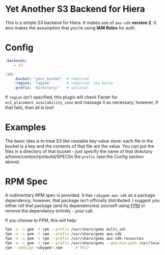# Yet Another S3 Backend for Hiera

This is a simple S3 backend for Hiera. It makes use of `aws-sdk` **version 2**.
It also makes the assumption that you're using **IAM Roles** for auth.

# Config

```yaml
:backends:
    - S3

:s3:
    :bucket: 'your_bucket'  # required
    :region: 'region'       # required; see below
    :prefix: 'directory/'   # optional
```

If `region` isn't specified, this plugin will check Facter for
`ec2_placement_availability_zone` and massage it as necessary; however, if that
fails, then all is lost!

# Examples

The basic idea is to treat S3 like nestable key-value store: each file in the
bucket is a key and the contents of that file are the value. You can put the
files in a directory of that bucket - just specify the name of that directory
a/home/centos/rpmbuild/SPECSs the `prefix` (see the Config section above).

# RPM Spec

A rudimentary RPM spec is provided.  It has `rubygem-aws-sdk` as a package
dependency; however, that package isn't officially distributed. I suggest you
either roll that package (and its dependencies) yourself using
[FPM](https://github.com/jordansissel/fpm) or remove the dependency entirely -
your call.

If you choose to FPM, this will help:
```bash
fpm -e -s gem -t rpm --prefix /usr/share/gems multi_xml
fpm -e -s gem -t rpm --prefix /usr/share/gems aws-sdk
fpm -e -s gem -t rpm --prefix /usr/share/gems aws-sdk-resources
fpm -e -s gem -t rpm --prefix /usr/share/gems --gem-bin-path /usr/local/bin aws-sdk-core
rpm --addsign rubygem*.rpm      # YOLO
```

